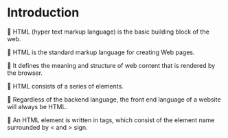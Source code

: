 # Introduction

:loudspeaker: HTML (hyper text markup language) is the basic building block of the web.

:loudspeaker: HTML is the standard markup language for creating Web pages.

:loudspeaker: It defines the meaning and structure of web content that is rendered by the browser.

:loudspeaker: HTML consists of a series of elements.

:loudspeaker: Regardless of the backend language, the front end language of a website will always be HTML.

:loudspeaker: An HTML element is written in tags, which consist of the element name surrounded by < and > sign.
